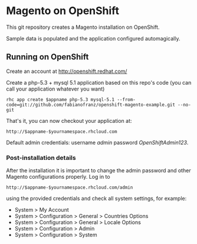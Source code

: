 Magento on OpenShift
====================

This git repository creates a Magento installation on OpenShift.

Sample data is populated and the application configured automagically.

Running on OpenShift
----------------------------

Create an account at http://openshift.redhat.com/

Create a php-5.3 + mysql 5.1 application based on this repo's code (you can call your application whatever you want)

    rhc app create $appname php-5.3 mysql-5.1 --from-code=git://github.com/fabianofranz/openshift-magento-example.git --no-git

That's it, you can now checkout your application at:

    http://$appname-$yournamespace.rhcloud.com

Default admin credentials: username _admin_ password _OpenShiftAdmin123_.

### Post-installation details

After the installation it is important to change the admin password and other Magento configurations properly. Log in to 

    http://$appname-$yournamespace.rhcloud.com/admin

using the provided credentials and check all system settings, for example:

 * System > My Account
 * System > Configuration > General > Countries Options
 * System > Configuration > General > Locale Options
 * System > Configuration > Admin
 * System > Configuration > System
 
